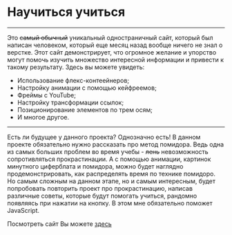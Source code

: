 # Научиться учиться
***
Это ~~самый обычный~~ уникальный одностраничный сайт, который был написан человеком,
который еще месяц назад вообще ничего не знал о верстке. Этот сайт демонстрирует,
что огромное желание и упорство могут помочь изучить множество интересной информации и привести к такому результату.
Здесь вы можете увидеть:
* Использование флекс-контеейнеров;
* Настройку анимации с помощью кейфреемов;
* Фреймы с YouTube;
* Настройку трансформации ссылок;
* Позиционирование элементов по трем осям;
* И многое другое.
***
Есть ли будущее у данного проекта? Однозначно есть! В данном проекте обязательно нужно рассказать про метод помидора.
Ведь одна из самых больших проблем во время учебы - ~~лень~~ невозможность сопротивляться прокрастинации.
А с помощью анимации, картинок минутного циферблата и помидора, можно будет наглядно продемонстрировать,
как распределять время по технике помидоро.
Но самым сложным на данном этапе, но и самым интересным, будет попробовать повторить проект про прокрастинацию,
написав различные советы, которые будут помогать учиться, рандомно появляясь при нажатии на кнопку.
В этом мне обязательно поможет JavaScript.

Посмотреть сайт Вы можете [здесь](https://elizaveta-obrezkova.github.io/how-to-learn/)
